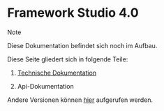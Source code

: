 # Framework Studio 4.0

> [!NOTE]
> Diese Dokumentation befindet sich noch im Aufbau.

Diese Seite gliedert sich in folgende Teile:

1. [Technische Dokumentation](doc/index.md)

2. Api-Dokumentation

Andere Versionen können [hier](/index.html) aufgerufen werden.
